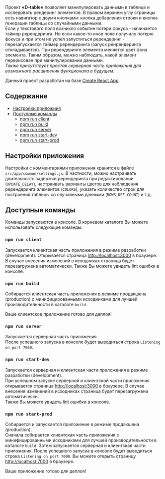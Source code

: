 Проект **«D-table»** позволяет манипулировать данными в таблице и исследовать рендеринг элементов.
В правом верхнем углу страницы есть навигатор с двумя кнопками: кнопка добавления строки и кнопка генерации таблицы со случайными данными.<br>
Если у текстового поля возникло событие потери фокуса - начинается таймер ререндеринга. Но если какое-то иное поле получило потерю фокуса и при этом не успел запуститься ререндеринг - перезапускается таймер ререндеринга (запуск ренрендеринга откладывается).
При ререндеринге элемента меняется цвет фона элемента. Таким образом, можно наблюдать, какой элемент перерисован при манипулировании данными.<br>
*Также присутствует простая серверная часть приложения для возможного расширения функционала в будущем.*

Данный проект разработан на базе [Create React App](https://github.com/facebookincubator/create-react-app).

## Содержание

- [Настройки приложния](#Настройки-приложния)
- [Доступные команды](#Доступные-команды)
  - [npm run client](#npm-run-client)
  - [npm run build](#npm-run-build)
  - [npm run server](#npm-run-server)
  - [npm run start-dev](#npm-run-start-dev)
  - [npm run start-prod](#npm-run-start-prod)

## Настройки приложения

Настройки с комментариями приложения хранятся в файле `src/app/common/settings.js`.
В частности, можно настраивать длительность задержки ререндеринга при редактировании (`UPDATE_DELAY`), настраивать варианты цветов для наблюдения ререндеринга элементов (`COLORS`), указать количество строк для построения таблицы со случайными данными (`ROWS_DEF_COUNT`) и т.д.

## Доступные команды

Команды запускаются в консоле. В корневом каталоге Вы можете использовать следующие команды:

### `npm run client`

Запускается клиентская часть приложения в режиме разработки (development). Открывается страница [http://localhost:3000](http://localhost:3000) в браузере.<br>
В случае внесения изменений в исходниках страница будет перезагружена автоматически. Также Вы можете увидеть lint ошибки в консоле. 

### `npm run build`

Собирается клиентская часть приложения в режиме продакшена (production) с минифицированными исходниками для лучшей производительности в каталоге `build`.<br>

Ваше клиентское приложение готово для деплоя!

### `npm run server`

Запускается серверная часть приложения.<br>
После успешного запуска в консоле будет выводиться строка `Listening on port 7000`.

### `npm run start-dev`

Запускается серверная и клиентская части приложения в режиме разработки (development).<br>
При успешном запуске серверной и клиентской части приложения открывается страница [http://localhost:3000](http://localhost:3000) в браузере.
В случае внесения изменений в исходниках страница будет перезагружена автоматически.<br>
Также Вы можете увидеть lint ошибки в консоле. 

### `npm run start-prod`

Собирается и запускается приложение в режиме продакшена (production).<br>
Сначала собирается клиентская часть приложения с минифицированными исходниками для лучшей производительности в каталоге `build`. Затем запускается серверная и клиентская части приложения. После успешного запуска в консоле будет выводиться строка `Listening on port 7000`. Вы можете открыть страницу [http://localhost:7000](http://localhost:7000) в браузере.<br>

Ваше приложение готово для деплоя!
